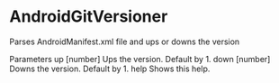 AndroidGitVersioner
===================

Parses AndroidManifest.xml file and ups or downs the version
	
Parameters
	up 		[number] Ups the version. Default by 1.
	down 	[number] Downs the version. Default by 1.
	help			 Shows this help.